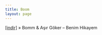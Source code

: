 ```yaml
---
title: Boom
layout: page
---
```


<a href="https://cloud.mail.ru/public/8deb62e5678c/Boom%20%26%20A%C5%9F%C4%B1rG%C3%B6ker%20-%20Benim%20Hikayem" target="_blank">[indir]</a>  »  Bomm & Aşır Göker &#8211; Benim Hikayem